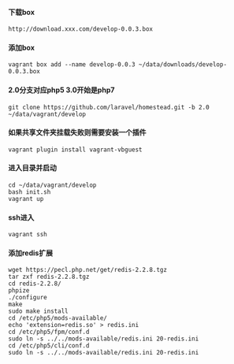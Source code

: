 
#### 下载box
```
http://download.xxx.com/develop-0.0.3.box
```

#### 添加box
```
vagrant box add --name develop-0.0.3 ~/data/downloads/develop-0.0.3.box
```

#### 2.0分支对应php5 3.0开始是php7
```
git clone https://github.com/laravel/homestead.git -b 2.0 ~/data/vagrant/develop
```

#### 如果共享文件夹挂载失败则需要安装一个插件
```
vagrant plugin install vagrant-vbguest
```

#### 进入目录并启动
```
cd ~/data/vagrant/develop
bash init.sh
vagrant up
```

#### ssh进入
```
vagrant ssh
```

#### 添加redis扩展
```
wget https://pecl.php.net/get/redis-2.2.8.tgz
tar zxf redis-2.2.8.tgz
cd redis-2.2.8/
phpize
./configure
make
sudo make install
cd /etc/php5/mods-available/
echo 'extension=redis.so' > redis.ini
cd /etc/php5/fpm/conf.d
sudo ln -s ../../mods-available/redis.ini 20-redis.ini
cd /etc/php5/cli/conf.d
sudo ln -s ../../mods-available/redis.ini 20-redis.ini
```
